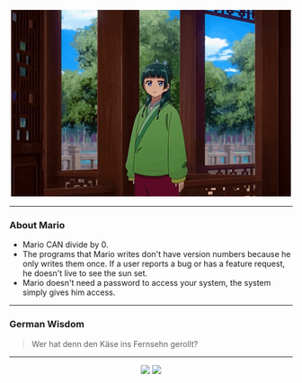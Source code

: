 <p align="center">
  <img src="assets/maomao.gif" />
</p>

---

### About Mario
- Mario CAN divide by 0.
- The programs that Mario writes don't have version numbers because he only writes them once. If a user reports a bug or has a feature request, he doesn't live to see the sun set.
- Mario doesn't need a password to access your system, the system simply gives him access.

---

### German Wisdom
> Wer hat denn den Käse ins Fernsehn gerollt?

---

<p align="center">
  <a>
    <img height="180em" src="https://github-readme-stats-eight-theta.vercel.app/api?username=Torfkopp&show_icons=true&theme=dark&include_all_commits=true&count_private=true"/>
  </a>
  <a href="https://github.com/Torfkopp?tab=repositories">
    <img height="180em" src="https://github-readme-stats-eight-theta.vercel.app/api/top-langs/?username=torfkopp&layout=compact&theme=dark&langs_count=8&hide=java"/>
  </a>
</p>

